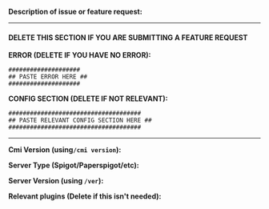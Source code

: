 **Description of issue or feature request:**

---

#### DELETE THIS SECTION IF YOU ARE SUBMITTING A FEATURE REQUEST ####

**ERROR (DELETE IF YOU HAVE NO ERROR):**
```
####################
## PASTE ERROR HERE ##
####################
```

**CONFIG SECTION (DELETE IF NOT RELEVANT):**
```
#####################################
## PASTE RELEVANT CONFIG SECTION HERE ##
#####################################
```

---

**Cmi Version (using`/cmi version`):** 

**Server Type (Spigot/Paperspigot/etc):** 

**Server Version (using `/ver`):** 

**Relevant plugins (Delete if this isn't needed):** 
